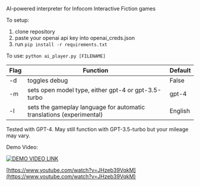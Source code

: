 AI-powered interpreter for Infocom Interactive Fiction games

To setup:
1. clone repository
2. paste your openai api key into openai_creds.json
3. run ```pip install -r requirements.txt```

To use:
```python ai_player.py [FILENAME]```

|Flag|Function|Default|
|-|-|-|
|-d|toggles debug|False|
|-m|sets open model type, either gpt-4 or gpt-3.5-turbo|gpt-4|
|-l|sets the gameplay language for automatic translations (experimental)|English|

Tested with GPT-4. May still function with GPT-3.5-turbo but your mileage may vary.

Demo Video:

[![DEMO VIDEO LINK](https://img.youtube.com/vi/JHzeb39VqkM/0.jpg)](https://www.youtube.com/watch?v=JHzeb39VqkM)

[https://www.youtube.com/watch?v=JHzeb39VqkM](https://www.youtube.com/watch?v=JHzeb39VqkM)